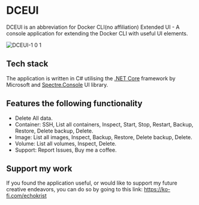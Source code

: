 # DCEUI
DCEUI is an abbreviation for Docker CLI(no affiliation) Extended UI - A console application for extending the Docker CLI with useful UI elements.

![]()![DCEUI-1 0 1](https://user-images.githubusercontent.com/44140903/202856507-8bfdfa39-5b0c-49c5-9216-30becbe0ccec.png)



## Tech stack
The application is written in C# utilising the [.NET Core](https://dotnet.microsoft.com/en-us/) framework by Microsoft and [Spectre.Console](https://spectreconsole.net) UI library. 


## Features the following functionality
- Delete All data.
- Container: SSH, List all containers, Inspect, Start, Stop, Restart, Backup, Restore, Delete backup, Delete.
- Image: List all images, Inspect, Backup, Restore, Delete backup, Delete.
- Volume: List all volumes, Inspect, Delete.
- Support: Report Issues, Buy me a coffee.


## Support my work
If you found the application useful, or would like to support my future creative endeavors, you can do so by going to this link:
https://ko-fi.com/echokrist

